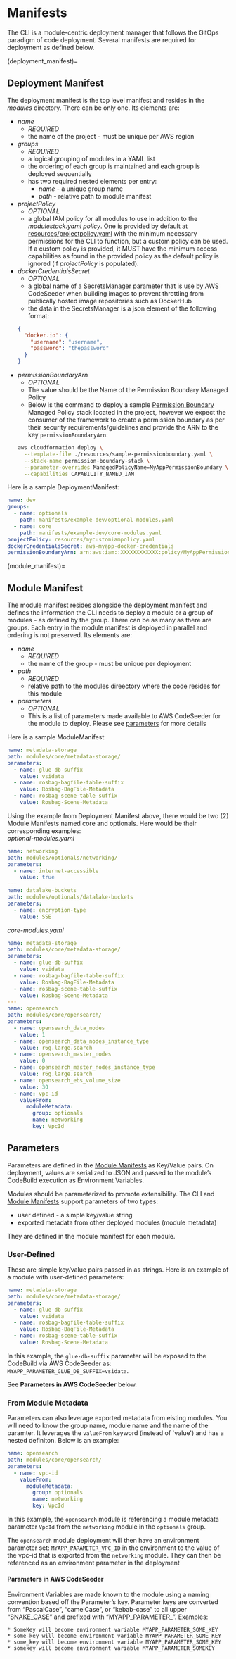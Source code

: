 # Manifests

The CLI is a module-centric deployment manager that follows the GitOps paradigm of code deployment.  Several manifests are required for deployment as defined below.

(deployment_manifest)=
## Deployment Manifest
The deployment manifest is the top level manifest and resides in the *modules* directory. There can be only one.
Its elements are:

- *name*
  - _REQUIRED_
  - the name of the project - must be unique per AWS region
- *groups*
  - _REQUIRED_
  - a logical grouping of modules in a YAML list
  - the ordering of each group is maintained and each group is deployed sequentially
  - has two required nested elements per entry:
    - _name_ - a unique group name
    - _path_ - relative path to module manifest
- *projectPolicy*
  - _OPTIONAL_
  - a global IAM policy for all modules to use in addition to the *modulestack.yaml policy*.  One is provided by default at [resources/projectpolicy.yaml](../resources/projectpolicy.yaml) with the minimum necessary permissions for the CLI to function, but a custom policy can be used.  If a custom policy is provided, it MUST have the minimum access capabilities as found in the provided policy as the default policy is ignored (if *projectPolicy* is populated).
- *dockerCredentialsSecret*
  - _OPTIONAL_
  -  a global name of a SecretsManager parameter that is use by AWS CodeSeeder when building images to prevent throttling from publically hosted image repositories such as DockerHub
  - the data in the SecretsManager is a json element of the following format:
  ```json
  {
    "docker.io": {
      "username": "username",
      "password": "thepassword"
    }
  }
  ```
- *permissionBoundaryArn*
  - _OPTIONAL_
  - The value should be the Name of the Permission Boundary Managed Policy
  - Below is the command to deploy a sample [Permission Boundary](https://docs.aws.amazon.com/IAM/latest/UserGuide/access_policies_boundaries.html) Managed Policy stack located in the project, however we expect the consumer of the framework to create a permission boundary as per their security requirements/guidelines and provide the ARN to the key `permissionBoundaryArn`:
  ```sh
  aws cloudformation deploy \
    --template-file ./resources/sample-permissionboundary.yaml \
    --stack-name permission-boundary-stack \
    --parameter-overrides ManagedPolicyName=MyAppPermissionBoundary \
    --capabilities CAPABILITY_NAMED_IAM
  ```

Here is a sample DeploymentManifest:

```yaml
name: dev
groups:
  - name: optionals
    path: manifests/example-dev/optional-modules.yaml
  - name: core
    path: manifests/example-dev/core-modules.yaml
projectPolicy: resources/mycustomiampolicy.yaml
dockerCredentialsSecret: aws-myapp-docker-credentials
permissionBoundaryArn: arn:aws:iam::XXXXXXXXXXXX:policy/MyAppPermissionBoundary
```
(module_manifest)=
## Module Manifest

The module manifest resides alongside the deployment manifest and defines the information the CLI needs to deploy a module or a group of modules - as defined by the group. There can be as many as there are groups.   Each entry in the module manifest is deployed in parallel and ordering is not preserved.
Its elements are:
- *name*
  - _REQUIRED_
  - the name of the group - must be unique per deployment
- *path*
  - _REQUIRED_
  - relative path to the modules direectory where the code resides for this module
- *parameters*
  - _OPTIONAL_
  - This is a list of  parameters made available to AWS CodeSeeder for the module to deploy.  Please see [parameters](parameters.md) for more details

Here is a sample ModuleManifest:

```yaml
name: metadata-storage
path: modules/core/metadata-storage/
parameters:
  - name: glue-db-suffix
    value: vsidata
  - name: rosbag-bagfile-table-suffix
    value: Rosbag-BagFile-Metadata
  - name: rosbag-scene-table-suffix
    value: Rosbag-Scene-Metadata
```

Using the example from Deployment Manifest above, there would be two (2) Module Manifests named core and optionals.  Here would be their corresponding examples:<br>
_optional-modules.yaml_

```yaml
name: networking
path: modules/optionals/networking/
parameters:
  - name: internet-accessible
    value: true
---
name: datalake-buckets
path: modules/optionals/datalake-buckets
parameters:
  - name: encryption-type
    value: SSE
```

_core-modules.yaml_

```yaml
name: metadata-storage
path: modules/core/metadata-storage/
parameters:
  - name: glue-db-suffix
    value: vsidata
  - name: rosbag-bagfile-table-suffix
    value: Rosbag-BagFile-Metadata
  - name: rosbag-scene-table-suffix
    value: Rosbag-Scene-Metadata
---
name: opensearch
path: modules/core/opensearch/
parameters:
  - name: opensearch_data_nodes
    value: 1
  - name: opensearch_data_nodes_instance_type
    value: r6g.large.search
  - name: opensearch_master_nodes
    value: 0
  - name: opensearch_master_nodes_instance_type
    value: r6g.large.search
  - name: opensearch_ebs_volume_size
    value: 30
  - name: vpc-id
    valueFrom:
      moduleMetadata:
        group: optionals
        name: networking
        key: VpcId
```
## Parameters

Parameters are defined in the [Module Manifests](module_manifest) as Key/Value pairs.  On deployment, values are serialized to JSON and passed to the module’s CodeBuild execution as Environment Variables. 

Modules should be parameterized to promote extensibility.  The CLI and [Module Manifests](module_manifest) support parameters of two types:
- user defined - a simple key/value string
- exported metadata from other deployed modules (module metadata)

They are defined in the module manifest for each module.

### User-Defined
These are simple key/value pairs passed in as strings.  Here is an example of a module with user-defined parameters:
```yaml
name: metadata-storage
path: modules/core/metadata-storage/
parameters:
  - name: glue-db-suffix
    value: vsidata
  - name: rosbag-bagfile-table-suffix
    value: Rosbag-BagFile-Metadata
  - name: rosbag-scene-table-suffix
    value: Rosbag-Scene-Metadata
```
In this example, the `glue-db-suffix` parameter will be exposed to the CodeBuild via AWS CodeSeeder as:
```MYAPP_PARAMETER_GLUE_DB_SUFFIX=vsidata```.

See <b>Parameters in AWS CodeSeeder</b> below.

### From Module Metadata
Parameters can also leverage exported metadata from eisting modules.  You will need to know the group name, module name and the name of the paramter.  It leverages the `valueFrom` keyword (instead of `value') and has a nested definiton. Below is an example:
```yaml
name: opensearch
path: modules/core/opensearch/
parameters:
  - name: vpc-id
    valueFrom:
      moduleMetadata:
        group: optionals
        name: networking
        key: VpcId
```
In this example, the `opensearch` module is referencing a module metadata parameter `VpcId` from the `networking` module in the `optionals` group. <br>

The `opensearch` module deployment will then have an environment parameter set: `MYAPP_PARAMETER_VPC_ID` in the environment to the value of the vpc-id that is exported from the `networking` module.  They can then be referenced as an environment parameter in the deployment

####  Parameters in AWS CodeSeeder

Environment Variables are made known to the module using a naming convention based off the Parameter’s key. Parameter keys are converted from “PascalCase”, “camelCase”, or “kebab-case” to all upper “SNAKE_CASE” and prefixed with “MYAPP_PARAMETER_”. Examples:

``` * someKey will become environment variable MYAPP_PARAMETER_SOME_KEY
* SomeKey will become environment variable MYAPP_PARAMETER_SOME_KEY
* some-key will become environment variable MYAPP_PARAMETER_SOME_KEY
* some_key will become environment variable MYAPP_PARAMETER_SOME_KEY
* somekey will become environment variable MYAPP_PARAMETER_SOMEKEY
